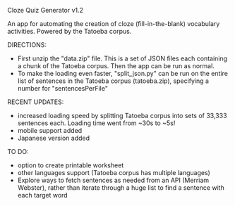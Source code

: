 Cloze Quiz Generator v1.2

An app for automating the creation of cloze (fill-in-the-blank) vocabulary activities.
Powered by the Tatoeba corpus.

DIRECTIONS:
- First unzip the "data.zip" file.  This is a set of JSON files each containing a chunk of the Tatoeba corpus.  Then the app can be run as normal.
- To make the loading even faster, "split_json.py" can be run on the entire list of sentences in the Tatoeba corpus (tatoeba.zip), specifying a number for "sentencesPerFile"

RECENT UPDATES:
- increased loading speed by splitting Tatoeba corpus into sets of 33,333 sentences each.  Loading time went from ~30s to ~5s!
- mobile support added
- Japanese version added

TO DO:
- option to create printable worksheet
- other languages support (Tatoeba corpus has multiple languages)
- Explore ways to fetch sentences as needed from an API (Merriam Webster), rather than iterate through a huge list to find a sentence with each target word
